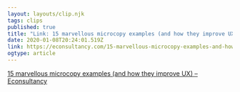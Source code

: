 ```yaml
---
layout: layouts/clip.njk 
tags: clips 
published: true 
title: "Link: 15 marvellous microcopy examples (and how they improve UX) – Econsultancy" 
date: 2020-01-08T20:24:01.519Z 
link: https://econsultancy.com/15-marvellous-microcopy-examples-and-how-they-improve-ux/ 
ogtype: article 
---
```

[15 marvellous microcopy examples (and how they improve UX) – Econsultancy](https://econsultancy.com/15-marvellous-microcopy-examples-and-how-they-improve-ux/) 
